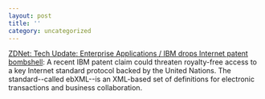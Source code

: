 ```yaml
---
layout: post
title: ''
category: uncategorized
---
```


[ZDNet: Tech Update: Enterprise Applications / IBM drops Internet patent bombshell](http://techupdate.zdnet.com/techupdate/stories/main/0,14179,2861528,00.html): A recent IBM patent claim could threaten royalty-free access to a key Internet standard protocol backed by the United Nations. The standard--called ebXML--is an XML-based set of definitions for electronic transactions and business collaboration.
